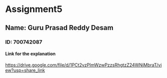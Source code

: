 # Assignment5
## Name: Guru Prasad Reddy Desam
### ID: 700742087
#### Link for the explanation

https://drive.google.com/file/d/1PCt2vzPlmWzwPzzsRhgtzZ24WNjMbraT/view?usp=share_link
